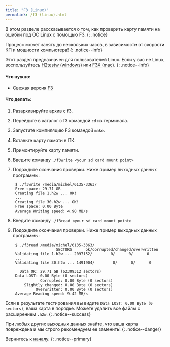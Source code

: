 ```yaml
---
title: "F3 (Linux)"
permalink: /f3-(linux).html
---
```


В этом разделе рассказывается о том, как проверить карту памяти на ошибки под ОС Linux с помощью F3.
{: .notice}

Процесс может занять до нескольких часов, в зависимости от скорости КП и мощности компьютера!
{: .notice--info}

Этот раздел предназначен для пользователей Linux. Если у вас не Linux, воспользуйтесь [H2testw (windows)](h2testw-(windows)) или [F3X (mac)](f3x-(mac)).
{: .notice--info}

#### Что нужно:

* Свежая версия [F3](https://github.com/AltraMayor/f3/archive/v6.0.zip)

#### Что делать:

1. Разархивируйте архив с f3.
2. Перейдите в каталог с f3 командой `cd` из терминала.
3. Запустите компиляцию F3 командой `make`.
4. Вставьте карту памяти в ПК.
5. Примонтируйте карту памяти.
6. Введите команду `./f3write <your sd card mount point>`
7. Подождите окончания проверки. Ниже пример выходных данных программы:

		$ ./f3write /media/michel/6135-3363/
		Free space: 29.71 GB
		Creating file 1.h2w ... OK!
		...
		Creating file 30.h2w ... OK!
		Free space: 0.00 Byte
		Average Writing speed: 4.90 MB/s

8. Введите команду  `./f3read <your sd card mount point>`
7. Подождите окончания проверки. Ниже пример выходных данных программы:

		$ ./f3read /media/michel/6135-3363/
		                  SECTORS      ok/corrupted/changed/overwritten
		Validating file 1.h2w ... 2097152/        0/      0/      0
		...
		Validating file 30.h2w ... 1491904/        0/      0/      0

		  Data OK: 29.71 GB (62309312 sectors)
		Data LOST: 0.00 Byte (0 sectors)
			       Corrupted: 0.00 Byte (0 sectors)
			Slightly changed: 0.00 Byte (0 sectors)
			     Overwritten: 0.00 Byte (0 sectors)
		Average Reading speed: 9.42 MB/s


Если в результате тестирования вы видите `Data LOST: 0.00 Byte (0 sectors)`, ваша карта в порядке. Можете удалить все файлы с расширением `.h2w`.
{: .notice--success}

При любых других выходных данных знайте, что ваша карта повреждена и мы строго рекомендуем ее заменить!
{: .notice--danger}

Вернитесь к [началу](get-started).
{: .notice--primary}
